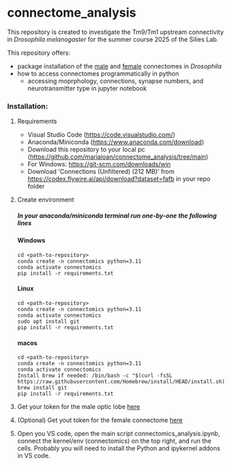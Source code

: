 # connectome_analysis
This repository is created to investigate the Tm9/Tm1 upstream connectivity in _Drosophila melanogaster_ for the summer course 2025 of the Silies Lab.

This repository offers:
  - package installation of the [male](https://reiserlab.github.io/male-drosophila-visual-system-connectome/) and [female](https://codex.flywire.ai/?dataset=fafb) connectomes in _Drosophila_
  - how to access connectomes programmatically in python
    - accessing moprphology, connections, synapse numbers, and neurotransmitter type in jupyter notebook

### Installation:
1. Requirements
    - Visual Studio Code (https://code.visualstudio.com/)
    - Anaconda/Miniconda (https://www.anaconda.com/download)
    - Download this repository to your local pc (https://github.com/mariaioan/connectome_analysis/tree/main)
    - For Windows: https://git-scm.com/downloads/win
    - Download 'Connections (Unfiltered) (212 MB)' from https://codex.flywire.ai/api/download?dataset=fafb in your repo folder
2. Create environment <br />
   ##### In your anaconda/miniconda terminal run one-by-one the following lines
   
    #### Windows 
      
    ```
    cd <path-to-repository>
    conda create -n connectomics python=3.11
    conda activate connectomics
    pip install -r requirements.txt
    ```
    #### Linux
    ```
    cd <path-to-repository>
    conda create -n connectomics python=3.11
    conda activate connectomics
    sudo apt install git
    pip install -r requirements.txt
    ```
    #### macos
     ```
    cd <path-to-repository>
    conda create -n connectomics python=3.11
    conda activate connectomics
    Install brew if needed: /bin/bash -c "$(curl -fsSL https://raw.githubusercontent.com/Homebrew/install/HEAD/install.sh)"
    brew install git
    pip install -r requirements.txt
    ```
4. Get your token for the male optic lobe [here](https://connectome-neuprint.github.io/neuprint-python/docs/quickstart.html#client-and-authorization-token)
5. (Optional) Get yout token for the female connectome [here](https://fafbseg-py.readthedocs.io/en/latest/source/tutorials/flywire_setup.html)
6. Open you VS code, open the main script connectomics_analysis.ipynb, connect the kernel/env (connectomics) on the top right, and run the cells. Probably you will need to install the Python and ipykernel addons in VS code.
